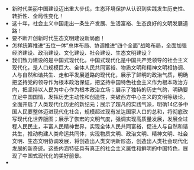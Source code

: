 - 新时代美丽中国建设迈出重大步伐，生态环境保护从认识到实践发生历史性、转折性、全局性变化！
- 这十年，社会主义中国走出一条生产发展、生活富裕、生态良好的文明发展道路！
- 要不断开创新时代生态文明建设新局面！
- 怎样统筹推进“五位一体”总体布局、协调推进“四个全面”战略布局，全面加强经济建设、政治建设、文化建设、社会建设、生态文明建设？
- 我们致力建设的是中国式现代化。中国式现代化是中国共产党领导的社会主义现代化，是人口规模巨大、全体人民共同富裕、物质文明和精神文明相协调、人与自然和谐共生、走和平发展道路的现代化，展示了鲜明的政治气质，明确把坚持党的领导作为根本政治保证，把坚持中国特色社会主义作为根本政治方向，把坚持以人民为中心作为根本政治立场；展示了独特的历史气韵，明确要立足中国国情，发挥历史主动性和创造性，突破西方中心主义的文明等级论，全面开启了人类现代化历史的新纪元；展示了超凡的实践气派，明确14亿多中国人民要整体迈进现代化社会，规模超过现有发达国家人口的总和，将彻底改写现代化世界版图；展示了恢宏的文明气度，强调实现高质量发展，发展全过程人民民主，丰富人民精神世界，实现全体人民共同富裕，促进人与自然和谐共生，推动构建人类命运共同体，实现物质文明、政治文明、精神文明、社会文明、生态文明协调发展，将创造出人类文明新形态，创造出人类社会现代化发展的新奇迹。这些内涵特征具有真正的社会主义属性和鲜明的中国特色，展现了中国式现代化的美好前景。
- 